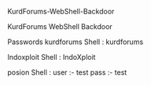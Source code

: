 KurdForums-WebShell-Backdoor

KurdForums WebShell Backdoor

Passwords kurdforums Shell : kurdforums

Indoxploit Shell : IndoXploit

posion Shell : user :- test pass :- test
